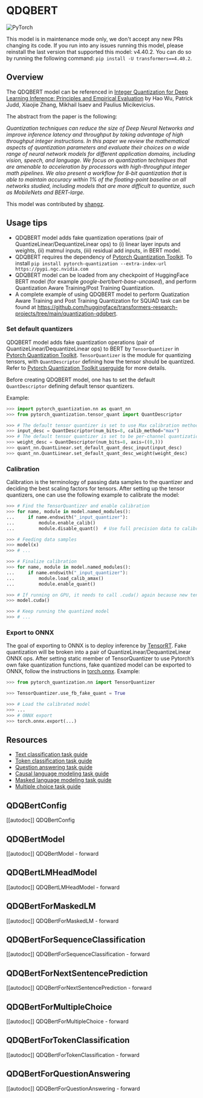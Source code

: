 <!--Copyright 2021 NVIDIA Corporation and The HuggingFace Team. All rights reserved.

Licensed under the Apache License, Version 2.0 (the "License"); you may not use this file except in compliance with
the License. You may obtain a copy of the License at

http://www.apache.org/licenses/LICENSE-2.0

Unless required by applicable law or agreed to in writing, software distributed under the License is distributed on
an "AS IS" BASIS, WITHOUT WARRANTIES OR CONDITIONS OF ANY KIND, either express or implied. See the License for the
specific language governing permissions and limitations under the License.

⚠️ Note that this file is in Markdown but contain specific syntax for our doc-builder (similar to MDX) that may not be
rendered properly in your Markdown viewer.

-->

# QDQBERT

<div class="flex flex-wrap space-x-1">
<img alt="PyTorch" src="https://img.shields.io/badge/PyTorch-DE3412?style=flat&logo=pytorch&logoColor=white">
</div>

<Tip warning={true}>

This model is in maintenance mode only, we don't accept any new PRs changing its code.
If you run into any issues running this model, please reinstall the last version that supported this model: v4.40.2.
You can do so by running the following command: `pip install -U transformers==4.40.2`.

</Tip>

## Overview

The QDQBERT model can be referenced in [Integer Quantization for Deep Learning Inference: Principles and Empirical
Evaluation](https://arxiv.org/abs/2004.09602) by Hao Wu, Patrick Judd, Xiaojie Zhang, Mikhail Isaev and Paulius
Micikevicius.

The abstract from the paper is the following:

*Quantization techniques can reduce the size of Deep Neural Networks and improve inference latency and throughput by
taking advantage of high throughput integer instructions. In this paper we review the mathematical aspects of
quantization parameters and evaluate their choices on a wide range of neural network models for different application
domains, including vision, speech, and language. We focus on quantization techniques that are amenable to acceleration
by processors with high-throughput integer math pipelines. We also present a workflow for 8-bit quantization that is
able to maintain accuracy within 1% of the floating-point baseline on all networks studied, including models that are
more difficult to quantize, such as MobileNets and BERT-large.*

This model was contributed by [shangz](https://huggingface.co/shangz).

## Usage tips

- QDQBERT model adds fake quantization operations (pair of QuantizeLinear/DequantizeLinear ops) to (i) linear layer
  inputs and weights, (ii) matmul inputs, (iii) residual add inputs, in BERT model.
- QDQBERT requires the dependency of [Pytorch Quantization Toolkit](https://github.com/NVIDIA/TensorRT/tree/master/tools/pytorch-quantization). To install `pip install pytorch-quantization --extra-index-url https://pypi.ngc.nvidia.com`
- QDQBERT model can be loaded from any checkpoint of HuggingFace BERT model (for example *google-bert/bert-base-uncased*), and
  perform Quantization Aware Training/Post Training Quantization.
- A complete example of using QDQBERT model to perform Quatization Aware Training and Post Training Quantization for
  SQUAD task can be found at https://github.com/huggingface/transformers-research-projects/tree/main/quantization-qdqbert.

### Set default quantizers

QDQBERT model adds fake quantization operations (pair of QuantizeLinear/DequantizeLinear ops) to BERT by
`TensorQuantizer` in [Pytorch Quantization Toolkit](https://github.com/NVIDIA/TensorRT/tree/master/tools/pytorch-quantization). `TensorQuantizer` is the module
for quantizing tensors, with `QuantDescriptor` defining how the tensor should be quantized. Refer to [Pytorch
Quantization Toolkit userguide](https://docs.nvidia.com/deeplearning/tensorrt/pytorch-quantization-toolkit/docs/userguide.html) for more details.

Before creating QDQBERT model, one has to set the default `QuantDescriptor` defining default tensor quantizers.

Example:

```python
>>> import pytorch_quantization.nn as quant_nn
>>> from pytorch_quantization.tensor_quant import QuantDescriptor

>>> # The default tensor quantizer is set to use Max calibration method
>>> input_desc = QuantDescriptor(num_bits=8, calib_method="max")
>>> # The default tensor quantizer is set to be per-channel quantization for weights
>>> weight_desc = QuantDescriptor(num_bits=8, axis=((0,)))
>>> quant_nn.QuantLinear.set_default_quant_desc_input(input_desc)
>>> quant_nn.QuantLinear.set_default_quant_desc_weight(weight_desc)
```

### Calibration

Calibration is the terminology of passing data samples to the quantizer and deciding the best scaling factors for
tensors. After setting up the tensor quantizers, one can use the following example to calibrate the model:

```python
>>> # Find the TensorQuantizer and enable calibration
>>> for name, module in model.named_modules():
...     if name.endswith("_input_quantizer"):
...         module.enable_calib()
...         module.disable_quant()  # Use full precision data to calibrate

>>> # Feeding data samples
>>> model(x)
>>> # ...

>>> # Finalize calibration
>>> for name, module in model.named_modules():
...     if name.endswith("_input_quantizer"):
...         module.load_calib_amax()
...         module.enable_quant()

>>> # If running on GPU, it needs to call .cuda() again because new tensors will be created by calibration process
>>> model.cuda()

>>> # Keep running the quantized model
>>> # ...
```

### Export to ONNX

The goal of exporting to ONNX is to deploy inference by [TensorRT](https://developer.nvidia.com/tensorrt). Fake
quantization will be broken into a pair of QuantizeLinear/DequantizeLinear ONNX ops. After setting static member of
TensorQuantizer to use Pytorch’s own fake quantization functions, fake quantized model can be exported to ONNX, follow
the instructions in [torch.onnx](https://pytorch.org/docs/stable/onnx.html). Example:

```python
>>> from pytorch_quantization.nn import TensorQuantizer

>>> TensorQuantizer.use_fb_fake_quant = True

>>> # Load the calibrated model
>>> ...
>>> # ONNX export
>>> torch.onnx.export(...)
```

## Resources

- [Text classification task guide](../tasks/sequence_classification)
- [Token classification task guide](../tasks/token_classification)
- [Question answering task guide](../tasks/question_answering)
- [Causal language modeling task guide](../tasks/language_modeling)
- [Masked language modeling task guide](../tasks/masked_language_modeling)
- [Multiple choice task guide](../tasks/multiple_choice)

## QDQBertConfig

[[autodoc]] QDQBertConfig

## QDQBertModel

[[autodoc]] QDQBertModel
    - forward

## QDQBertLMHeadModel

[[autodoc]] QDQBertLMHeadModel
    - forward

## QDQBertForMaskedLM

[[autodoc]] QDQBertForMaskedLM
    - forward

## QDQBertForSequenceClassification

[[autodoc]] QDQBertForSequenceClassification
    - forward

## QDQBertForNextSentencePrediction

[[autodoc]] QDQBertForNextSentencePrediction
    - forward

## QDQBertForMultipleChoice

[[autodoc]] QDQBertForMultipleChoice
    - forward

## QDQBertForTokenClassification

[[autodoc]] QDQBertForTokenClassification
    - forward

## QDQBertForQuestionAnswering

[[autodoc]] QDQBertForQuestionAnswering
    - forward
